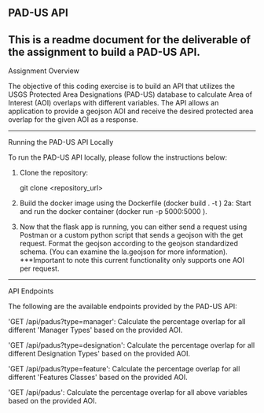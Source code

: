 PAD-US API
------------------------------------
This is a readme document for the deliverable of the assignment to build a PAD-US API.
------------------------------------
Assignment Overview

The objective of this coding exercise is to build an API that utilizes the USGS
Protected Area Designations (PAD-US) database to calculate Area of Interest
(AOI) overlaps with different variables. The API allows an application
to provide a geojson AOI and receive the desired protected area overlap for
the given AOI as a response.

------------------------------------
Running the PAD-US API Locally

To run the PAD-US API locally, please follow the instructions below:


1. Clone the repository:
	
	git clone <repository_url>

2. Build the docker image using the Dockerfile (docker build . -t <name of new image>)
	2a: Start and run the docker container (docker run -p 5000:5000 <name of image>). 

3. Now that the flask app is running, you can either send a request using Postman or a custom python script that sends a geojson with the get request. Format the geojson according to the geojson standardized schema. (You can examine the la.geojson for more information). ***Important to note this current functionality only supports one AOI per request.

------------------------------------
API Endpoints

The following are the available endpoints provided by the PAD-US API:

'GET /api/padus?type=manager': 
Calculate the percentage overlap for all different 'Manager Types'
based on the provided AOI.

'GET /api/padus?type=designation': 
Calculate the percentage overlap for all different Designation Types'
based on the provided AOI.

'GET /api/padus?type=feature': 
Calculate the percentage overlap for all different 'Features Classes'
based on the provided AOI.

'GET /api/padus':
Calculate the percentage overlap for all above variables
based on the provided AOI.



